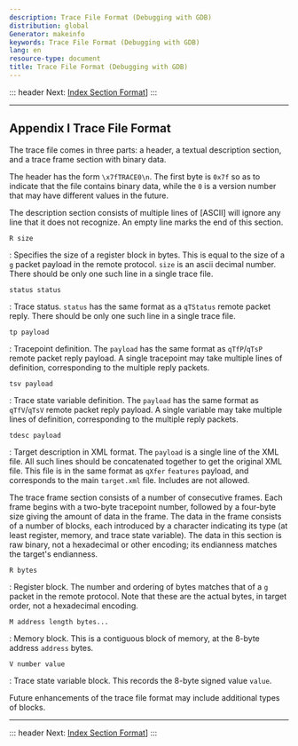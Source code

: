 ```yaml
---
description: Trace File Format (Debugging with GDB)
distribution: global
Generator: makeinfo
keywords: Trace File Format (Debugging with GDB)
lang: en
resource-type: document
title: Trace File Format (Debugging with GDB)
---
```

::: header
Next: [Index Section Format](Index-Section-Format.html#Index-Section-Format)]
:::

---

## Appendix I Trace File Format

The trace file comes in three parts: a header, a textual description section, and a trace frame section with binary data.

The header has the form `\x7fTRACE0\n`. The first byte is `0x7f` so as to indicate that the file contains binary data, while the `0` is a version number that may have different values in the future.

The description section consists of multiple lines of [ASCII] will ignore any line that it does not recognize. An empty line marks the end of this section.

`R size`

:   Specifies the size of a register block in bytes. This is equal to the size of a `g` packet payload in the remote protocol. `size` is an ascii decimal number. There should be only one such line in a single trace file.

`status status`

:   Trace status. `status` has the same format as a `qTStatus` remote packet reply. There should be only one such line in a single trace file.

`tp payload`

:   Tracepoint definition. The `payload` has the same format as `qTfP`/`qTsP` remote packet reply payload. A single tracepoint may take multiple lines of definition, corresponding to the multiple reply packets.

`tsv payload`

:   Trace state variable definition. The `payload` has the same format as `qTfV`/`qTsV` remote packet reply payload. A single variable may take multiple lines of definition, corresponding to the multiple reply packets.

`tdesc payload`

:   Target description in XML format. The `payload` is a single line of the XML file. All such lines should be concatenated together to get the original XML file. This file is in the same format as `qXfer` `features` payload, and corresponds to the main `target.xml` file. Includes are not allowed.

The trace frame section consists of a number of consecutive frames. Each frame begins with a two-byte tracepoint number, followed by a four-byte size giving the amount of data in the frame. The data in the frame consists of a number of blocks, each introduced by a character indicating its type (at least register, memory, and trace state variable). The data in this section is raw binary, not a hexadecimal or other encoding; its endianness matches the target's endianness.

`R bytes`

:   Register block. The number and ordering of bytes matches that of a `g` packet in the remote protocol. Note that these are the actual bytes, in target order, not a hexadecimal encoding.

`M address length bytes...`

:   Memory block. This is a contiguous block of memory, at the 8-byte address `address` bytes.

`V number value`

:   Trace state variable block. This records the 8-byte signed value `value`.

Future enhancements of the trace file format may include additional types of blocks.

---

::: header
Next: [Index Section Format](Index-Section-Format.html#Index-Section-Format)]
:::
